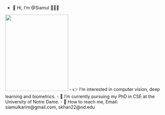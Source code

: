 - 👋 Hi, I’m @Siamul 🧑🏽‍💻
<img src="[https://user-images.githubusercontent.com/14105405/195276572-14f260d8-6a58-48f0-885a-ddbb408a731f.png](https://user-images.githubusercontent.com/14105405/195276572-14f260d8-6a58-48f0-885a-ddbb408a731f.png)" width="200" height="244" />
- 👉 I’m interested in computer vision, deep learning and biometrics.
- 📖 I’m currently pursuing my PhD in CSE at the University of Notre Dame.
- 📧 How to reach me, Email: siamulkarim@gmail.com, skhan22@nd.edu

<!---
Siamul/Siamul is a ✨ special ✨ repository because its `README.md` (this file) appears on your GitHub profile.
You can click the Preview link to take a look at your changes.
--->


